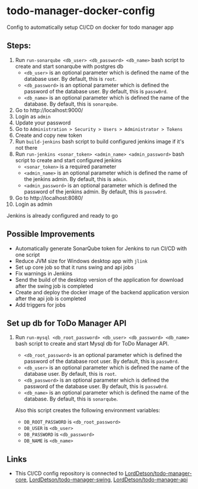 # todo-manager-docker-config
Config to automatically setup CI/CD on docker for todo manager app

## Steps:
1. Run `run-sonarqube <db_user> <db_password> <db_name>` bash script to create and start sonarqube with postgres db
   - `<db_user>` is an optional parameter which is defined the name of the database user. By default, this is `root`.
   - `<db_password>` is an optional parameter which is defined the password of the database user. By default, this is `passw0rd`.
   - `<db_name>` is an optional parameter which is defined the name of the database. By default, this is `sonarqube`.
3. Go to http://localhost:9000/
4. Login as `admin`
5. Update your password
6. Go to `Administration > Security > Users > Administrator > Tokens`
7. Create and copy new token
8. Run `build-jenkins` bash script to build configured jenkins image if it's not there
9. Run `run-jenkins <sonar_token> <admin_name> <admin_password>` bash script to create and start configured jenkins
   - `<sonar_token>` is a required parameter
   - `<admin_name>` is an optional parameter which is defined the name of the jenkins admin. By default, this is `admin`.
   - `<admin_password>` is an optional parameter which is defined the password of the jenkins admin. By default, this is `passw0rd`.
10. Go to http://localhost:8080/
11. Login as admin

Jenkins is already configured and ready to go

## Possible Improvements

- Automatically generate SonarQube token for Jenkins to run CI/CD with one script
- Reduce JVM size for Windows desktop app with `jlink`
- Set up core job so that it runs swing and api jobs
- Fix warnings in Jenkins
- Send the build of the desktop version of the application for download after the swing job is completed
- Create and deploy the docker image of the backend application version after the api job is completed
- Add triggers for jobs

## Set up db for ToDo Manager API

1. Run `run-mysql <db_root_password> <db_user> <db_password> <db_name>` bash script to create and start Mysql db for ToDo Manager API. 
   - `<db_root_password>` is an optional parameter which is defined the password of the database root user. By default, this is `passw0rd`.
   - `<db_user>` is an optional parameter which is defined the name of the database user. By default, this is `root`.
   - `<db_password>` is an optional parameter which is defined the password of the database user. By default, this is `passw0rd`.
   - `<db_name>` is an optional parameter which is defined the name of the database. By default, this is `sonarqube`.
   
   Also this script creates the following environment variables:
   - `DB_ROOT_PASSWORD` is `<db_root_password>`
   - `DB_USER` is `<db_user>`
   - `DB_PASSWORD` is `<db_password>`
   - `DB_NAME` is `<db_name>`

## Links

- This CI/CD config repository is connected to [LordDetson/todo-manager-core](https://github.com/LordDetson/todo-manager-core), [LordDetson/todo-manager-swing](https://github.com/LordDetson/todo-manager-swing), [LordDetson/todo-manager-api](https://github.com/LordDetson/todo-manager-api)
